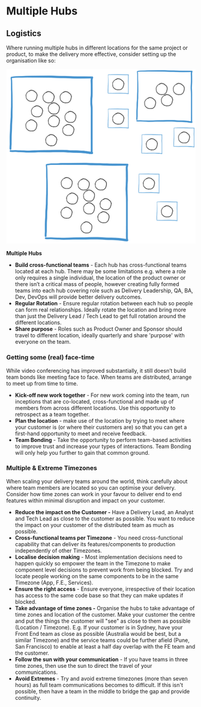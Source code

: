 # Multiple Hubs

## Logistics

Where running multiple hubs in different locations for the same project or product, to make the delivery more effective, consider setting up the organisation like so:

![](.gitbook/assets/image%20%285%29.png)

**Multiple Hubs**

* **Build cross-functional teams** - Each hub has cross-functional teams located at each hub. There may be some limitations e.g. where a role only requires a single individual, the location of the product owner or there isn’t a critical mass of people, however creating fully formed teams into each hub covering role such as Delivery Leadership, QA, BA, Dev, DevOps will provide better delivery outcomes.
* **Regular Rotation** - Ensure regular rotation between each hub so people can form real relationships. Ideally rotate the location and bring more than just the Delivery Lead / Tech Lead to get full rotation around the different locations.
* **Share purpose** - Roles such as Product Owner and Sponsor should travel to different location, ideally quarterly and share 'purpose' with everyone on the team.

### **Getting some \(real\) face-time**

While video conferencing has improved substantially, it still doesn’t build team bonds like meeting face to face. When teams are distributed,  arrange to meet up from time to time.

* **Kick-off new work together** - For new work coming into the team, run inceptions that are co-located, cross-functional and made up of members from across different locations.  Use this opportunity to retrospect as a team together.
* **Plan the location** - make use of the location by trying to meet where your customer is \(or where their customers are\) so that you can get a first-hand opportunity to meet and receive feedback. 
* **Team Bonding** - Take the opportunity to perform team-based activities to improve trust and increase your types of interactions. Team Bonding will only help you further to gain that common ground.

### **Multiple & Extreme Timezones**

When scaling your delivery teams around the world, think carefully about where team members are located so you can optimise your delivery. Consider how time zones can work in your favour to deliver end to end features within minimal disruption and impact on your customer.   


* **Reduce the impact on the Customer -** Have a Delivery Lead, an Analyst and Tech Lead as close to the customer as possible. You want to reduce the impact on your customer of the distributed team as much as possible.
* **Cross-functional teams per Timezone** - You need cross-functional capability that can deliver its features/components to production independently of other Timezones.
* **Localise decision making** - Most implementation decisions need to happen quickly so empower the team in the Timezone to make component level decisions to prevent work from being blocked. Try and locate people working on the same components to be in the same Timezone \(App, F.E., Services\). 
* **Ensure the right access** - Ensure everyone, irrespective of their location has access to the same code base so that they can make updates if blocked.
* **Take advantage of time zones -** Organise the hubs to take advantage of time zones and location of the customer. Make your customer the centre and put the things the customer will "see" as close to them as possible \(Location / Timezone\). E.g. If your customer is in Sydney, have your Front End team as close as possible \(Australia would be best, but a similar Timezone\) and the service teams could be further afield \(Pune, San Francisco\) to enable at least a half day overlap with the FE team and the customer. 
* **Follow the sun with your communication** - If you have teams in three time zones, then use the sun to direct the travel of your communications. 
* **Avoid Extremes** - Try and avoid extreme timezones \(more than seven hours\) as full team communications becomes to difficult.  If this isn't possible, then have a team in the middle to bridge the gap and provide continuity.

